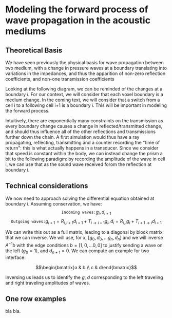 # Modeling the forward process of wave propagation in the acoustic mediums

## Theoretical Basis

We have seen previously the physical basis for wave propagation between two medium, with a change in pressure waves at a boundary translating into variations in the impedances, and thus the apparition of non-zero reflection coefficients, and non-one transmission coefficients

Looking at the following diagram, we can be reminded of the changes at a boundary $i$. For our context, we will consider that each voxel boundary is a medium change. In the coming text, we will consider that a switch from a cell i to a following cell i+1 is a boundary i. This will be important in modeling the forward process.

Intuitively, there are exponentially many constraints on the transmission as every boundary change causes a change in reflected/transmitted change, and should thus influence all of the other reflections and transmissions further down the chain. A first simulation would thus have a ray propagating, reflecting, transmitting and a counter recording the "time of return": this is what actually happens in a transducer. Since we consider that speed is constant within the body, we can instead change the prism a bit to the following paradigm: by recording the amplitude of the wave in cell i, we can use that as the sound wave received forom the reflection at boundary i.

<!-- Check that this is enough and we don't need to do cumulative products of the waves,so that received wave at --> 

## Technical considerations

We now need to approach solving the differential equation obtained at boundary i. Assuming conservation, we have:
$$\texttt{Incoming waves:} g_i, d_{i+1}$$
$$\texttt{Outgoing waves:} g_{i+1} = R_{i,i+1}d_{i+1} + T_{i\rightarrow i+1}g_i, d_{i} = R_{i,i}g_{i} + T_{i+1 \rightarrow i} d_{i+1}$$

We can write this out as a full matrix, leading to a diagonal by block matrix that we can inverse. We will use, for $x$, $[g_0,d_0, ... g_n,d_n]$ and we will inverse $A^{-1}b$ with the edge conditions $b=[1, 0, ... 0, 0]$ to justify sending a wave on the left ($g_0=1$), and $d_{n+1}=0$. We can compute an example for two interface:

$$\begin{bmatrix}a & b \\ c & d\end{bmatrix}$$

Inversing us leads us to identify the $g$, $d$ corresponding to the left traveling and right traveling amplitudes of waves.

## One row examples

bla bla. 
